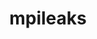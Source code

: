 ---
title: "mpileaks"
layout: cache
categories: [package, develop]
meta: {"versions": ["1.0"], "compilers": ["gcc@=11.3.0", "gcc@=11.4.0"], "oss": ["ubuntu22.04"], "platforms": ["linux"], "targets": ["x86_64_v3"], "stacks": ["root", "tutorial"], "num_specs": 14, "num_specs_by_stack": {"tutorial": 14, "root": 14}}
spec_details: [{"hash": "bxpk2bqzlrnep72pndjyt35i5gsibe2n", "compiler": "gcc@=11.3.0", "versions": ["1.0"], "os": "ubuntu22.04", "platform": "linux", "target": "x86_64_v3", "variants": ["build_system=autotools", "stackstart=0"], "stacks": ["tutorial", "root"], "size": "-", "tarball": "https://binaries.spack.io/develop/build_cache/linux-ubuntu22.04-x86_64_v3/gcc-11.3.0/mpileaks-1.0/linux-ubuntu22.04-x86_64_v3-gcc-11.3.0-mpileaks-1.0-bxpk2bqzlrnep72pndjyt35i5gsibe2n.spack"}, {"hash": "fiklgxu3gfifjoimp426wpbrrrztpzyk", "compiler": "gcc@=11.3.0", "versions": ["1.0"], "os": "ubuntu22.04", "platform": "linux", "target": "x86_64_v3", "variants": ["build_system=autotools", "stackstart=0"], "stacks": ["tutorial", "root"], "size": "-", "tarball": "https://binaries.spack.io/develop/build_cache/linux-ubuntu22.04-x86_64_v3/gcc-11.3.0/mpileaks-1.0/linux-ubuntu22.04-x86_64_v3-gcc-11.3.0-mpileaks-1.0-fiklgxu3gfifjoimp426wpbrrrztpzyk.spack"}, {"hash": "ggxncrypva7xvoolslrgidezft2s4ngg", "compiler": "gcc@=11.3.0", "versions": ["1.0"], "os": "ubuntu22.04", "platform": "linux", "target": "x86_64_v3", "variants": ["build_system=autotools", "stackstart=0"], "stacks": ["tutorial", "root"], "size": "-", "tarball": "https://binaries.spack.io/develop/build_cache/linux-ubuntu22.04-x86_64_v3/gcc-11.3.0/mpileaks-1.0/linux-ubuntu22.04-x86_64_v3-gcc-11.3.0-mpileaks-1.0-ggxncrypva7xvoolslrgidezft2s4ngg.spack"}, {"hash": "jyrmggffqxageflj5o4zdwbomtzwdpdb", "compiler": "gcc@=11.3.0", "versions": ["1.0"], "os": "ubuntu22.04", "platform": "linux", "target": "x86_64_v3", "variants": ["build_system=autotools", "stackstart=0"], "stacks": ["tutorial", "root"], "size": "-", "tarball": "https://binaries.spack.io/develop/build_cache/linux-ubuntu22.04-x86_64_v3/gcc-11.3.0/mpileaks-1.0/linux-ubuntu22.04-x86_64_v3-gcc-11.3.0-mpileaks-1.0-jyrmggffqxageflj5o4zdwbomtzwdpdb.spack"}, {"hash": "ksd6pr6bkbvniymwzsn5wrm7l5kt57u3", "compiler": "gcc@=11.3.0", "versions": ["1.0"], "os": "ubuntu22.04", "platform": "linux", "target": "x86_64_v3", "variants": ["build_system=autotools", "stackstart=0"], "stacks": ["tutorial", "root"], "size": "-", "tarball": "https://binaries.spack.io/develop/build_cache/linux-ubuntu22.04-x86_64_v3/gcc-11.3.0/mpileaks-1.0/linux-ubuntu22.04-x86_64_v3-gcc-11.3.0-mpileaks-1.0-ksd6pr6bkbvniymwzsn5wrm7l5kt57u3.spack"}, {"hash": "zr3ixt35tmui7u4dn3clgeang54pk4ed", "compiler": "gcc@=11.3.0", "versions": ["1.0"], "os": "ubuntu22.04", "platform": "linux", "target": "x86_64_v3", "variants": ["build_system=autotools", "stackstart=0"], "stacks": ["tutorial", "root"], "size": "-", "tarball": "https://binaries.spack.io/develop/build_cache/linux-ubuntu22.04-x86_64_v3/gcc-11.3.0/mpileaks-1.0/linux-ubuntu22.04-x86_64_v3-gcc-11.3.0-mpileaks-1.0-zr3ixt35tmui7u4dn3clgeang54pk4ed.spack"}, {"hash": "t2paa6nuetrndi6ja34opaxuhpv3m47l", "compiler": "gcc@=11.3.0", "versions": ["1.0"], "os": "ubuntu22.04", "platform": "linux", "target": "x86_64_v3", "variants": ["build_system=autotools", "stackstart=0"], "stacks": ["tutorial", "root"], "size": "-", "tarball": "https://binaries.spack.io/develop/build_cache/linux-ubuntu22.04-x86_64_v3/gcc-11.3.0/mpileaks-1.0/linux-ubuntu22.04-x86_64_v3-gcc-11.3.0-mpileaks-1.0-t2paa6nuetrndi6ja34opaxuhpv3m47l.spack"}, {"hash": "n2q5efqb2ulhblz6x3me3amv43ynivjn", "compiler": "gcc@=11.3.0", "versions": ["1.0"], "os": "ubuntu22.04", "platform": "linux", "target": "x86_64_v3", "variants": ["build_system=autotools", "stackstart=0"], "stacks": ["tutorial", "root"], "size": "-", "tarball": "https://binaries.spack.io/develop/build_cache/linux-ubuntu22.04-x86_64_v3/gcc-11.3.0/mpileaks-1.0/linux-ubuntu22.04-x86_64_v3-gcc-11.3.0-mpileaks-1.0-n2q5efqb2ulhblz6x3me3amv43ynivjn.spack"}, {"hash": "fcks5q72n5od57ytvaar7h57cknlrur4", "compiler": "gcc@=11.4.0", "versions": ["1.0"], "os": "ubuntu22.04", "platform": "linux", "target": "x86_64_v3", "variants": ["build_system=autotools", "stackstart=0"], "stacks": ["tutorial", "root"], "size": "-", "tarball": "https://binaries.spack.io/develop/build_cache/linux-ubuntu22.04-x86_64_v3/gcc-11.4.0/mpileaks-1.0/linux-ubuntu22.04-x86_64_v3-gcc-11.4.0-mpileaks-1.0-fcks5q72n5od57ytvaar7h57cknlrur4.spack"}, {"hash": "sjxpuhdgog3tz2ttqhjaztpimiqn2fdw", "compiler": "gcc@=11.4.0", "versions": ["1.0"], "os": "ubuntu22.04", "platform": "linux", "target": "x86_64_v3", "variants": ["build_system=autotools", "stackstart=0"], "stacks": ["tutorial", "root"], "size": "-", "tarball": "https://binaries.spack.io/develop/build_cache/linux-ubuntu22.04-x86_64_v3/gcc-11.4.0/mpileaks-1.0/linux-ubuntu22.04-x86_64_v3-gcc-11.4.0-mpileaks-1.0-sjxpuhdgog3tz2ttqhjaztpimiqn2fdw.spack"}, {"hash": "rh7qlmnfbtdr67gditzjgixhj7bdaxlg", "compiler": "gcc@=11.4.0", "versions": ["1.0"], "os": "ubuntu22.04", "platform": "linux", "target": "x86_64_v3", "variants": ["build_system=autotools", "stackstart=0"], "stacks": ["tutorial", "root"], "size": "-", "tarball": "https://binaries.spack.io/develop/build_cache/linux-ubuntu22.04-x86_64_v3/gcc-11.4.0/mpileaks-1.0/linux-ubuntu22.04-x86_64_v3-gcc-11.4.0-mpileaks-1.0-rh7qlmnfbtdr67gditzjgixhj7bdaxlg.spack"}, {"hash": "cdpepra4hrnj6vmfypx2hgcxxsdvgz5i", "compiler": "gcc@=11.4.0", "versions": ["1.0"], "os": "ubuntu22.04", "platform": "linux", "target": "x86_64_v3", "variants": ["build_system=autotools", "stackstart=0"], "stacks": ["tutorial", "root"], "size": "-", "tarball": "https://binaries.spack.io/develop/build_cache/linux-ubuntu22.04-x86_64_v3/gcc-11.4.0/mpileaks-1.0/linux-ubuntu22.04-x86_64_v3-gcc-11.4.0-mpileaks-1.0-cdpepra4hrnj6vmfypx2hgcxxsdvgz5i.spack"}, {"hash": "brpogle2xjldhs53jl2p4i2grhtbuh4y", "compiler": "gcc@=11.4.0", "versions": ["1.0"], "os": "ubuntu22.04", "platform": "linux", "target": "x86_64_v3", "variants": ["build_system=autotools", "stackstart=0"], "stacks": ["tutorial", "root"], "size": "-", "tarball": "https://binaries.spack.io/develop/build_cache/linux-ubuntu22.04-x86_64_v3/gcc-11.4.0/mpileaks-1.0/linux-ubuntu22.04-x86_64_v3-gcc-11.4.0-mpileaks-1.0-brpogle2xjldhs53jl2p4i2grhtbuh4y.spack"}, {"hash": "xhqasipmx3tqrvyfnpuwzk63lfyymwph", "compiler": "gcc@=11.4.0", "versions": ["1.0"], "os": "ubuntu22.04", "platform": "linux", "target": "x86_64_v3", "variants": ["build_system=autotools", "stackstart=0"], "stacks": ["tutorial", "root"], "size": "-", "tarball": "https://binaries.spack.io/develop/build_cache/linux-ubuntu22.04-x86_64_v3/gcc-11.4.0/mpileaks-1.0/linux-ubuntu22.04-x86_64_v3-gcc-11.4.0-mpileaks-1.0-xhqasipmx3tqrvyfnpuwzk63lfyymwph.spack"}]
---